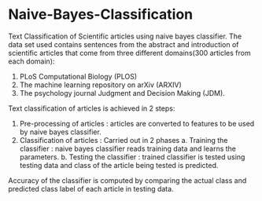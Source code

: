 # Naive-Bayes-Classification
Text Classification of Scientific articles using naive bayes classifier.
The data set used contains sentences from the abstract and introduction of scientific articles that come from three different domains(300 articles from each domain):
1. PLoS Computational Biology (PLOS)
2. The machine learning repository on arXiv (ARXIV)
3. The psychology journal Judgment and Decision Making (JDM).

Text classification of articles is achieved in 2 steps:
1. Pre-processing of articles : articles are converted to features to be used by naive bayes classifier.
2. Classification of articles : Carried out in 2 phases
    a. Training the classifier : naive bayes classifier reads training data and learns the parameters.
    b. Testing the classifier  : trained classifier is tested using testing data and class of the article being tested is predicted.

Accuracy of the classifier is computed by comparing the actual class and predicted class label of each article in testing data.
